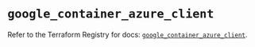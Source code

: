 # `google_container_azure_client`

Refer to the Terraform Registry for docs: [`google_container_azure_client`](https://registry.terraform.io/providers/hashicorp/google/6.48.0/docs/resources/container_azure_client).
